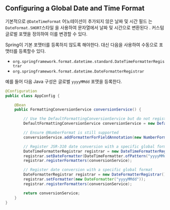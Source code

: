 ## Configuring a Global Date and Time Format

기본적으로 `@DateTimeFormat` 어노테이션이 추가되지 않은 날짜 및 시간 필드 는 `DateFormat.SHORT`스타일 을 사용하여 문자열에서 날짜 및 시간으로 변환된다 . 커스텀 글로벌 포맷을 정의하여 이를 변경할 수 있다.

Spring이 기본 포맷터를 등록하지 않도록 해야한다. 대신 다음을 사용하여 수동으로 포맷터를 등록할수 있다.

- `org.springframework.format.datetime.standard.DateTimeFormatterRegistrar`
- `org.springframework.format.datetime.DateFormatterRegistrar`

예를 들어 다음 Java 구성은 글로벌 `yyyyMMdd` 포맷을 등록한다.

```java
@Configuration
public class AppConfig {

    @Bean
    public FormattingConversionService conversionService() {

        // Use the DefaultFormattingConversionService but do not register defaults
        DefaultFormattingConversionService conversionService = new DefaultFormattingConversionService(false);

        // Ensure @NumberFormat is still supported
        conversionService.addFormatterForFieldAnnotation(new NumberFormatAnnotationFormatterFactory());

        // Register JSR-310 date conversion with a specific global format
        DateTimeFormatterRegistrar registrar = new DateTimeFormatterRegistrar();
        registrar.setDateFormatter(DateTimeFormatter.ofPattern("yyyyMMdd"));
        registrar.registerFormatters(conversionService);

        // Register date conversion with a specific global format
        DateFormatterRegistrar registrar = new DateFormatterRegistrar();
        registrar.setFormatter(new DateFormatter("yyyyMMdd"));
        registrar.registerFormatters(conversionService);

        return conversionService;
    }
}
```

